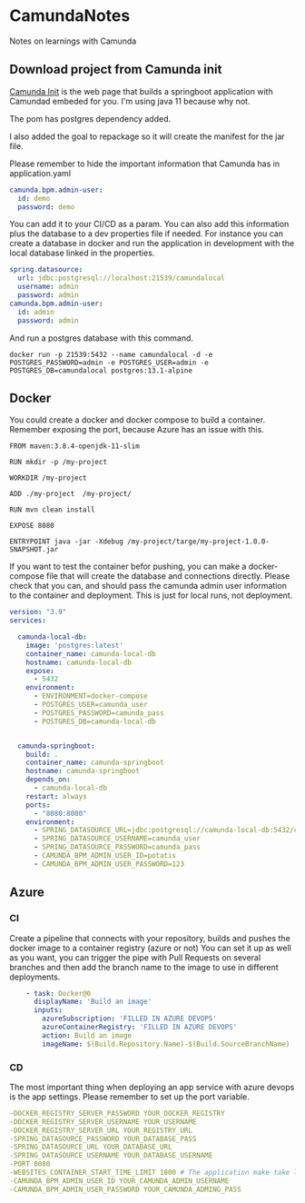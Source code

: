 # CamundaNotes
Notes on learnings with Camunda

## Download project from Camunda init

[Camunda Init](https://start.camunda.com/) is the web page that builds a springboot application with Camundad embeded for you. I'm using java 11 because why not.

The pom has postgres dependency added. 

I also added the goal to repackage so it will create the manifest for the jar file. 


Please remember to hide the important information that Camunda has in application.yaml
```yaml
camunda.bpm.admin-user:
  id: demo
  password: demo
```
You can add it to your CI/CD as a param. 
You can also add this information plus the database to a dev properties file if needed. For instance you can create a database in docker and run the application in development with the local database linked in the properties. 

```yaml
spring.datasource:
  url: jdbc:postgresql://localhost:21539/camundalocal
  username: admin
  password: admin
camunda.bpm.admin-user:
  id: admin
  password: admin
```
And run a postgres database with this command. 
```
docker run -p 21539:5432 --name camundalocal -d -e POSTGRES_PASSWORD=admin -e POSTGRES_USER=admin -e POSTGRES_DB=camundalocal postgres:13.1-alpine
```

## Docker
You could create a docker and docker compose to build a container.
Remember exposing the port, because Azure has an issue with this. 
```Docker
FROM maven:3.8.4-openjdk-11-slim

RUN mkdir -p /my-project

WORKDIR /my-project

ADD ./my-project  /my-project/

RUN mvn clean install

EXPOSE 8080

ENTRYPOINT java -jar -Xdebug /my-project/targe/my-project-1.0.0-SNAPSHOT.jar
```

If you want to test the container befor pushing, you can make a docker-compose file that will create the database and connections directly. Please check that you can, and should pass the camunda admin user information to the container and deployment. This is just for local runs, not deployment. 

```yaml
version: "3.9"
services:

  camunda-local-db:
    image: 'postgres:latest'
    container_name: camunda-local-db
    hostname: camunda-local-db
    expose:
      - 5432
    environment:
      - ENVIRONMENT=docker-compose
      - POSTGRES_USER=camunda_user
      - POSTGRES_PASSWORD=camunda_pass
      - POSTGRES_DB=camunda-local-db


  camunda-springboot:
    build: .
    container_name: camunda-springboot
    hostname: camunda-springboot
    depends_on:
      - camunda-local-db
    restart: always
    ports:
      - "8080:8080"
    environment:
      - SPRING_DATASOURCE_URL=jdbc:postgresql://camunda-local-db:5432/camunda-local-db
      - SPRING_DATASOURCE_USERNAME=camunda_user
      - SPRING_DATASOURCE_PASSWORD=camunda_pass
      - CAMUNDA_BPM_ADMIN_USER_ID=potatis
      - CAMUNDA_BPM_ADMIN_USER_PASSWORD=123
 ```

## Azure
### CI
Create a pipeline that connects with your repository, builds and pushes the docker image to a container registry (azure or not) You can set it up as well as you want, you can trigger the pipe with Pull Requests on several branches and then add the branch name to the image to use in different deployments.
```YAML
    - task: Docker@0
      displayName: 'Build an image'
      inputs:
        azureSubscription: 'FILLED IN AZURE DEVOPS'
        azureContainerRegistry: 'FILLED IN AZURE DEVOPS'
        action: Build an image
        imageName: $(Build.Repository.Name)-$(Build.SourceBranchName)
``` 

### CD
The most important thing when deploying an app service with azure devops is the app settings. 
Please remember to set up the port variable. 
```yaml
-DOCKER_REGISTRY_SERVER_PASSWORD YOUR_DOCKER_REGISTRY 
-DOCKER_REGISTRY_SERVER_USERNAME YOUR_USERNAME
-DOCKER_REGISTRY_SERVER_URL YOUR_REGISTRY_URL
-SPRING_DATASOURCE_PASSWORD YOUR_DATABASE_PASS
-SPRING_DATASOURCE_URL YOUR_DATABASE_URL
-SPRING_DATASOURCE_USERNAME YOUR_DATABASE_USERNAME 
-PORT 8080 
-WEBSITES_CONTAINER_START_TIME_LIMIT 1800 # The application make take longer to warm up the container so you may need to have more time before the app thinks the container died
-CAMUNDA_BPM_ADMIN_USER_ID YOUR_CAMUNDA_ADMIN_USERNAME 
-CAMUNDA_BPM_ADMIN_USER_PASSWORD YOUR_CAMUNDA_ADMING_PASS
```